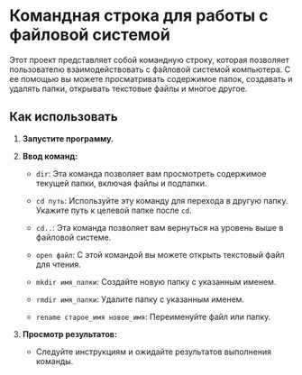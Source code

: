 # Командная строка для работы с файловой системой

Этот проект представляет собой командную строку, которая позволяет пользователю взаимодействовать с файловой системой компьютера. С ее помощью вы можете просматривать содержимое папок, создавать и удалять папки, открывать текстовые файлы и многое другое.

## Как использовать

1. **Запустите программу.**

2. **Ввод команд:**

   - `dir`: Эта команда позволяет вам просмотреть содержимое текущей папки, включая файлы и подпапки.

   - `cd путь`: Используйте эту команду для перехода в другую папку. Укажите путь к целевой папке после `cd`.

   - `cd..`: Эта команда позволяет вам вернуться на уровень выше в файловой системе.

   - `open файл`: С этой командой вы можете открыть текстовый файл для чтения.

   - `mkdir имя_папки`: Создайте новую папку с указанным именем.

   - `rmdir имя_папки`: Удалите папку с указанным именем.

   - `rename старое_имя новое_имя`: Переименуйте файл или папку.

3. **Просмотр результатов:**

   - Следуйте инструкциям и ожидайте результатов выполнения команды.
